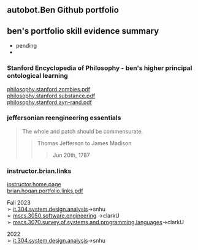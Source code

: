 ## autobot.Ben Github portfolio  

## ben's portfolio skill evidence summary  
- pending  
-


### Stanford Encyclopedia of Philosophy  - ben's higher principal ontological learning   
[philosophy.stanford.zombies.pdf](https://github.com/bbe2/instructor.brian/files/13037233/philosophy.stanford.zombies.pdf)  
[philosophy.stanford.substance.pdf](https://github.com/bbe2/instructor.brian/files/13037232/philosophy.stanford.substance.pdf)  
[philosophy.stanford.ayn-rand.pdf](https://github.com/bbe2/instructor.brian/files/13037231/philosophy.stanford.ayn-rand.pdf)  





### jeffersonian reengineering essentials   
> The whole and patch should be commensurate.  
>> Thomas Jefferson to James Madison  
>>> Jun 20th, 1787
>>>  

### instructor.brian.links  
[instructor.home.page](https://github.com/bbe2/instructor.brian)  
[brian.hogan.portfolio.links.pdf](https://github.com/bbe2/instructor.brian/files/12888895/brian.hogan.portfolio.links.pdf)  

Fall 2023  
➢ [it.304.system.design.analysis](https://github.com/bbe2/instructor.brian/tree/it.304.fall.2023)->snhu  
➢ [mscs.3050.software.engineering](https://github.com/bbe2/instructor.brian/tree/mscs.3070.survey.of.systems.and.programming.languages) ->clarkU  
➢ [mscs.3070.survey.of.systems.and.programming.languages](https://github.com/bbe2/instructor.brian/tree/mscs.3070.survey.of.systems.and.programming.languages)->clarkU  

2022  
➢ [it.304.system.design.analysis](https://github.com/bbe2/IT.304.Fall.2022)->snhu  
